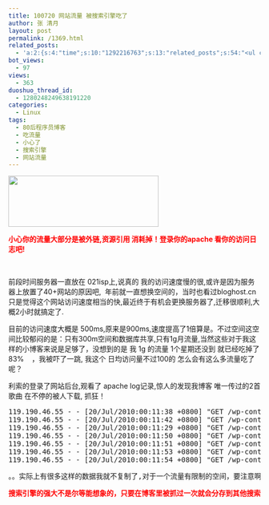 ```yaml
---
title: 100720 网站流量 被搜索引擎吃了
author: 张 清月
layout: post
permalink: /1369.html
related_posts:
  - 'a:2:{s:4:"time";s:10:"1292216763";s:13:"related_posts";s:54:"<ul class="related_post"><li>No Related Post</li></ul>";}'
bot_views:
  - 97
views:
  - 363
duoshuo_thread_id:
  - 1280248249638191220
categories:
  - Linux
tags:
  - 80后程序员博客
  - 吃流量
  - 小心了
  - 搜索引擎
  - 网站流量
---
```

[<img class="aligncenter size-medium wp-image-1370" title="ll" src="http://www.80aj.com/wp-content/uploads/2010/07/ll-300x102.jpg" alt="" width="300" height="102" />][1]

**<span style="color: #ff0000;">小心你的流量大部分是被外链,资源引用 消耗掉！登录你的apache 看你的访问日志吧!</span>**

**<span style="color: #ff0000;"><br /> </span>**

前段时间服务器一直放在 021isp上,说真的 我的访问速度慢的很,或许是因为服务器上放置了40+网站的原因吧,  年前就一直想换空间的，当时也看过bloghost.cn 只是觉得这个网站访问速度相当的快,最近终于有机会更换服务器了,迁移很顺利,大概2小时就搞定了.

目前的访问速度大概是 500ms,原来是900ms,速度提高了1倍算是。不过空间这空间比较郁闷的是：只有300m空间和数据库共享,只有1g月流量,当然这些对于我这样的小博客来说是足够了，没想到的是 我 1g 的流量 1个星期还没到 就已经吃掉了 83%    ，我被吓了一跳, 我这个 日均访问量不过100的 怎么会有这么多流量吃了呢？

利索的登录了网站后台,观看了 apache log记录,惊人的发现我博客 唯一传过的2首歌曲 在不停的被人下载, 抓狂！

<pre>119.190.46.55 - - [20/Jul/2010:00:11:38 +0800] "GET /wp-content/uploads/2009/10/wyqg.mp3 HTTP/1.1" 206 191438 "http://www.80aj.com/" "Mozilla/4.0 (compatible; MSIE 8.0; Windows NT 5.1; .NET CLR 3.5.20706)"
119.190.46.55 - - [20/Jul/2010:00:11:42 +0800] "GET /wp-content/uploads/2009/10/wyqg.mp3 HTTP/1.1" 206 285224 "http://www.80aj.com/" "Mozilla/4.0 (compatible; MSIE 8.0; Windows NT 5.1; .NET CLR 3.5.20706)"
119.190.46.55 - - [20/Jul/2010:00:11:29 +0800] "GET /wp-content/uploads/2009/10/wyqg.mp3 HTTP/1.1" 206 417952 "http://www.80aj.com/" "Mozilla/4.0 (compatible; MSIE 8.0; Windows NT 5.1; .NET CLR 3.5.20706)"
119.190.46.55 - - [20/Jul/2010:00:11:50 +0800] "GET /wp-content/uploads/2009/10/wyqg.mp3 HTTP/1.1" 206 182148 "http://www.80aj.com/" "Mozilla/4.0 (compatible; MSIE 8.0; Windows NT 5.1; .NET CLR 3.5.20706)"
119.190.46.55 - - [20/Jul/2010:00:11:51 +0800] "GET /wp-content/uploads/2009/10/wyqg.mp3 HTTP/1.1" 206 255572 "http://www.80aj.com/" "Mozilla/4.0 (compatible; MSIE 8.0; Windows NT 5.1; .NET CLR 3.5.20706)"
119.190.46.55 - - [20/Jul/2010:00:11:53 +0800] "GET /wp-content/uploads/2009/10/wyqg.mp3 HTTP/1.1" 206 141200 "http://www.80aj.com/" "Mozilla/4.0 (compatible; MSIE 8.0; Windows NT 5.1; .NET CLR 3.5.20706)"
119.190.46.55 - - [20/Jul/2010:00:11:54 +0800] "GET /wp-content/uploads/2009/10/wyqg.mp3 HTTP/1.1" 206 173676 "http://www.80aj.com/" "Mozilla/4.0 (compatible; MSIE 8.0; Windows NT 5.1; .NET CLR 3.5.20706)"</pre>

<pre>。。实际上有很多这样的数据我就不复制了,对于一个流量有限制的空间，要注意啊, 我匆忙的把mp3删了,在这么下去 估计明天就访问不了了。</pre>

<pre><span style="color: #ff0000;"><strong>搜索引擎的强大不是尔等能想象的，只要在博客里被抓过一次就会分存到其他搜索资源里!</strong></span></pre>

 [1]: http://www.80aj.com/wp-content/uploads/2010/07/ll.jpg